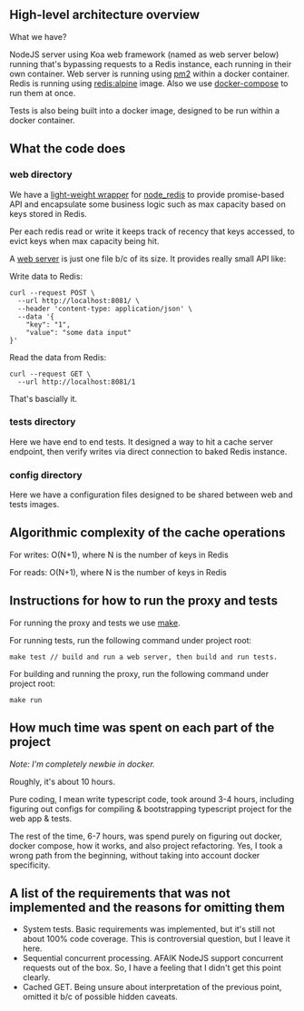 ## High-level architecture overview

What we have?

NodeJS server using Koa web framework (named as web server below) running that's bypassing requests to a Redis instance, each running in their own container.
Web server is running using [pm2](https://github.com/Unitech/pm2) within a docker container.
Redis is running using [redis:alpine](https://hub.docker.com/_/redis) image.
Also we use [docker-compose](https://docs.docker.com/compose/) to run them at once.

Tests is also being built into a docker image, designed to be run within a docker container.

## What the code does

### web directory
We have a [light-weight wrapper](./web/redisClient.ts) for [node_redis](https://github.com/NodeRedis/node_redis) to provide promise-based API and encapsulate some business logic such as max capacity based on keys stored in Redis.

Per each redis read or write it keeps track of recency that keys accessed, to evict keys when max capacity being hit.

A [web server](./web/index.ts) is just one file b/c of its size. It provides really small API like:

Write data to Redis:
```
curl --request POST \
  --url http://localhost:8081/ \
  --header 'content-type: application/json' \
  --data '{
	"key": "1",
	"value": "some data input"
}'
```

Read the data from Redis:
```
curl --request GET \
  --url http://localhost:8081/1
```

That's bascially it.

### tests directory

Here we have end to end tests. It designed a way to hit a cache server endpoint, then verify writes via direct connection to baked Redis instance.

### config directory

Here we have a configuration files designed to be shared between web and tests images.

## Algorithmic complexity of the cache operations

For writes: O(N+1), where N is the number of keys in Redis

For reads: O(N+1), where N is the number of keys in Redis

## Instructions for how to run the proxy and tests

For running the proxy and tests we use [make](https://www.gnu.org/software/make/).

For running tests, run the following command under project root:
```
make test // build and run a web server, then build and run tests.
```

For building and running the proxy, run the following command under project root:
```
make run
```

## How much time was spent on each part of the project

_Note: I'm completely newbie in docker._

Roughly, it's about 10 hours.

Pure coding, I mean write typescript code, took around 3-4 hours, including figuring out configs for compiling & bootstrapping typescript project for the web app & tests.

The rest of the time, 6-7 hours, was spend purely on figuring out docker, docker compose, how it works, and also project refactoring. Yes, I took a wrong path from the beginning, without taking into account docker specificity. 

## A list of the requirements that was not implemented and the reasons for omitting them

* System tests. Basic requirements was implemented, but it's still not about 100% code coverage. This is controversial question, but I leave it here.
* Sequential concurrent processing. AFAIK NodeJS support concurrent requests out of the box. So, I have a feeling that I didn't get this point clearly.
* Cached GET. Being unsure about interpretation of the previous point, omitted it b/c of possible hidden caveats.
